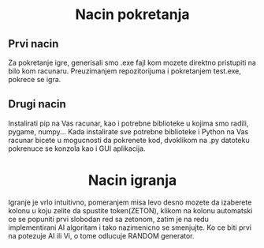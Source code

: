 <h1 align = "center"> Nacin pokretanja </h1>

## Prvi nacin 
<p align = "left">
  
 Za pokretanje igre, generisali smo .exe fajl kom mozete direktno pristupiti na bilo kom racunaru. Preuzimanjem repozitorijuma i pokretanjem test.exe, pokrece se igra.
 
 </p>

## Drugi nacin

<p align = "left">
  
Instalirati pip na Vas racunar, kao i potrebne biblioteke u kojima smo radili, pygame, numpy... Kada instalirate sve potrebne biblioteke i Python na Vas racunar bicete u mogucnosti da pokrenete kod, dvoklikom na .py datoteku pokrenuce se konzola kao i GUI aplikacija.

</p>



<h1 align = "center"> Nacin igranja </h1>
<p align = "left">
  
Igranje je vrlo intuitivno, pomeranjem misa levo desno mozete da izaberete kolonu u koju zelite da spustite token(ZETON), klikom na kolonu automatski ce se popuniti prvi slobodan red sa zetonom, zatim je na redu implementirani AI algoritam i tako nazimenicno se smenjujte. Ko ce biti prvi na potezuje AI ili Vi, o tome odlucuje RANDOM generator. 
  
  </p>
